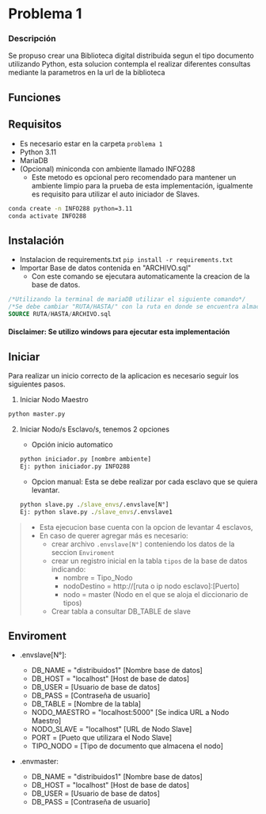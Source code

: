 # Problema 1

### Descripción
 Se propuso crear una Biblioteca digital distribuida segun el tipo documento utilizando Python, esta solucion contempla el realizar diferentes consultas mediante la parametros en la url de la biblioteca

## Funciones

## Requisitos
* Es necesario estar en la carpeta `problema 1`
* Python 3.11
* MariaDB
* (Opcional) miniconda con ambiente llamado INFO288
    * Este metodo es opcional pero recomendado para mantener un ambiente limpio para la prueba de esta implementación, igualmente es requisito para utilizar el auto iniciador de Slaves.

```cmd
conda create -n INFO288 python=3.11
conda activate INFO288
```

## Instalación
* Instalacion de requirements.txt
    ```pip install -r requirements.txt```
* Importar Base de datos contenida en "ARCHIVO.sql"
    * Con este comando se ejecutara automaticamente la creacion de la base de datos.
```SQL
/*Utilizando la terminal de mariaDB utilizar el siguiente comando*/
/*Se debe cambiar "RUTA/HASTA/" con la ruta en donde se encuentra almacenado el archivo sql*/
SOURCE RUTA/HASTA/ARCHIVO.sql
```
#### Disclaimer: Se utilizo windows para ejecutar esta implementación

## Iniciar
Para realizar un inicio correcto de la aplicacion es necesario seguir los siguientes pasos.
1. Iniciar Nodo Maestro
```cmd
python master.py
```
2. Iniciar Nodo/s Esclavo/s, tenemos 2 opciones
    * Opción inicio automatico
    ```cmd
    python iniciador.py [nombre ambiente]
    Ej: python iniciador.py INFO288
    ```
    * Opcion manual: Esta se debe realizar por cada esclavo que se quiera levantar.

    ```cmd
    python slave.py ./slave_envs/.envslave[N°]
    Ej: python slave.py ./slave_envs/.envslave1
    ```

> * Esta ejecucion base cuenta con la opcion de levantar 4 esclavos, 
> * En caso de querer agregar más es necesario: 
>   * crear archivo `.envslave[N°]` conteniendo los datos de la seccion        `Enviroment`
>   * crear un registro inicial en la tabla `tipos` de la base de datos indicando:
>       * nombre = Tipo_Nodo
>       * nodoDestino = http://[ruta o ip nodo esclavo]:[Puerto]
>       * nodo = master (Nodo en el que se aloja el diccionario de tipos)
>   * Crear tabla a consultar DB_TABLE de slave

## Enviroment
* .envslave[N°]:
    * DB_NAME = "distribuidos1" [Nombre base de datos]
    * DB_HOST = "localhost" [Host de base de datos]
    * DB_USER = [Usuario de base de datos]
    * DB_PASS = [Contraseña de usuario]
    * DB_TABLE = [Nombre de la tabla]
    * NODO_MAESTRO = "localhost:5000" [Se indica URL a Nodo Maestro]
    * NODO_SLAVE = "localhost" [URL de Nodo Slave]
    * PORT = [Pueto que utilizara el Nodo Slave]
    * TIPO_NODO = [Tipo de documento que almacena el nodo]

* .envmaster:
    * DB_NAME = "distribuidos1" [Nombre base de datos]
    * DB_HOST = "localhost" [Host de base de datos]
    * DB_USER = [Usuario de base de datos]
    * DB_PASS = [Contraseña de usuario]


